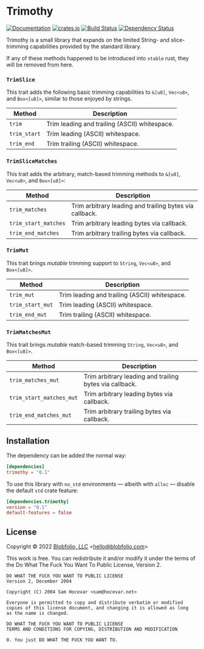 # Trimothy

[![Documentation](https://docs.rs/trimothy/badge.svg)](https://docs.rs/trimothy/)
[![crates.io](https://img.shields.io/crates/v/trimothy.svg)](https://crates.io/crates/trimothy)
[![Build Status](https://github.com/Blobfolio/trimothy/workflows/Build/badge.svg)](https://github.com/Blobfolio/trimothy/actions)
[![Dependency Status](https://deps.rs/repo/github/blobfolio/trimothy/status.svg)](https://deps.rs/repo/github/blobfolio/trimothy)

Trimothy is a small library that expands on the limited String- and slice-trimming capabilities provided by the standard library.

If any of these methods happened to be introduced into `stable` rust, they will be removed from here.



### `TrimSlice`

This trait adds the following basic trimming capabilities to `&[u8]`, `Vec<u8>`, and `Box<[u8]>`, similar to those enjoyed by strings.

| Method | Description |
| ------ | ----------- |
| `trim` | Trim leading and trailing (ASCII) whitespace. |
| `trim_start` | Trim leading (ASCII) whitespace. |
| `trim_end` | Trim trailing (ASCII) whitespace. |


### `TrimSliceMatches`

This trait adds the arbitrary, match-based trimming methods to `&[u8]`, `Vec<u8>`, and `Box<[u8]>`:

| Method | Description |
| ------ | ----------- |
| `trim_matches` | Trim arbitrary leading and trailing bytes via callback. |
| `trim_start_matches` | Trim arbitrary leading bytes via callback. |
| `trim_end_matches` | Trim arbitrary trailing bytes via callback. |


### `TrimMut`

This trait brings _mutable_ trimming support to `String`, `Vec<u8>`, and `Box<[u8]>`.

| Method | Description |
| ------ | ----------- |
| `trim_mut` | Trim leading and trailing (ASCII) whitespace. |
| `trim_start_mut` | Trim leading (ASCII) whitespace. |
| `trim_end_mut` | Trim trailing (ASCII) whitespace. |


### `TrimMatchesMut`

This trait brings _mutable_ match-based trimming `String`, `Vec<u8>`, and `Box<[u8]>`.

| Method | Description |
| ------ | ----------- |
| `trim_matches_mut` | Trim arbitrary leading and trailing bytes via callback. |
| `trim_start_matches_mut` | Trim arbitrary leading bytes via callback. |
| `trim_end_matches_mut` | Trim arbitrary trailing bytes via callback. |



## Installation

The dependency can be added the normal way:

```toml
[dependencies]
trimothy = "0.1"
```

To use this library with `no_std` environments — albeith with `alloc` — disable the default `std` crate feature:

```toml
[dependencies.trimothy]
version = "0.1"
default-features = false
```


## License

Copyright © 2022 [Blobfolio, LLC](https://blobfolio.com) &lt;hello@blobfolio.com&gt;

This work is free. You can redistribute it and/or modify it under the terms of the Do What The Fuck You Want To Public License, Version 2.

    DO WHAT THE FUCK YOU WANT TO PUBLIC LICENSE
    Version 2, December 2004
    
    Copyright (C) 2004 Sam Hocevar <sam@hocevar.net>
    
    Everyone is permitted to copy and distribute verbatim or modified
    copies of this license document, and changing it is allowed as long
    as the name is changed.
    
    DO WHAT THE FUCK YOU WANT TO PUBLIC LICENSE
    TERMS AND CONDITIONS FOR COPYING, DISTRIBUTION AND MODIFICATION
    
    0. You just DO WHAT THE FUCK YOU WANT TO.
